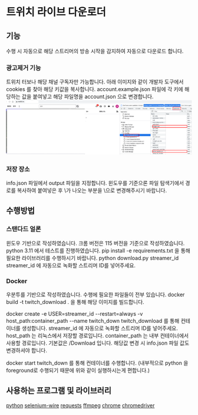 # 트위치 라이브 다운로더
## 기능
수행 시 자동으로 해당 스트리머의 방송 시작을 감지하여 자동으로 다운로드 합니다.
### 광고제거 기능
트위치 터보나 해당 채널 구독자만 가능합니다.
아래 이미지와 같이 개발자 도구에서 cookies 를 찾아 해당 키값을 복사합니다.
account.example.json 파일에 각 키에 해당하는 값을 붙여넣고 해당 파일명을 account.json 으로 변경합니다.
![explain remove ad](https://github.com/MinsuChae/twitch_live_downloader/blob/main/image.png?raw=true)
### 저장 장소
info.json 파일에서 output 파일을 지정합니다.
윈도우를 기준으론 파일 탐색기에서 경로를 복사하여 붙여넣은 후 \가 나오는 부분을 \\으로 변경해주시기 바랍니다.
## 수행방법
### 스탠다드 얼론
윈도우 기반으로 작성하였습니다.
크롬 버전은 115 버전을 기준으로 작성하였습니다.
python 3.11 에서 테스트를 진행하였습니다.
pip install -e requirements.txt
을 통해 필요한 라이브러리를 수행하시기 바랍니다.
python download.py streamer_id
streamer_id 에 자동으로 녹화할 스트리머 ID를 넣어주세요.
### Docker
우분투를 기반으로 작성하였습니다.
수행에 필요한 파일들이 전부 있습니다.
docker build -t twitch_download .
을 통해 해당 이미지를 빌드합니다.

docker create -e USER=streamer_id --restart=always -v host_path:container_path --name twitch_down twitch_download
를 통해 컨테이너를 생성합니다.
streamer_id 에 자동으로 녹화할 스트리머 ID를 넣어주세요.
host_path 는 리눅스에서 저장할 경로입니다.
container_path 는 내부 컨테이너에서 사용할 경로입니다. 기본값은 /Download 입니다.
해당값 변경 시 info.json 파일 값도 변경하셔야 합니다. 

docker start twitch_down
를 통해 컨테이너를 수행합니다.
(내부적으로 python 을 foreground로 수행되기 때문에 위와 같이 실행하시는게 편합니다.)
## 사용하는 프로그램 및 라이브러리
[python](https://www.python.org/)
[selenium-wire](https://pypi.org/project/selenium-wire/)
[requests](https://pypi.org/project/requests/)
[ffmpeg](https://www.ffmpeg.org/)
[chrome](https://www.google.com/chrome/)
[chromedriver](https://chromedriver.chromium.org/downloads)


